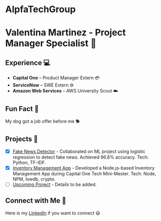 # AlpfaTechGroup
# Valentina Martinez - Project Manager Specialist :briefcase:

## Experience :computer:

- **Capital One** – Product Manager Extern :credit_card:
- **ServiceNow** – SWE Extern :gear:
- **Amazon Web Services** – AWS University Scout :cloud:

## Fun Fact :tada:

My dog got a job offer before me 🐕

## Projects :rocket:

- [x] [Fake News Detector](https://github.com) - Collaborated on ML project using logistic regression to detect fake news. Achieved 96.8% accuracy. Tech: Python, TF-IDF.
- [x] [Inventory Management App](https://github.com) - Developed a Node.js-based Inventory Management App during Capital One Tech Mini-Mester. Tech: Node, NPM, lowdb, crypto.
- [ ] [Upcoming Project](https://github.com) - Details to be added.

## Connect with Me :handshake:

Here is my [LinkedIn](https://www.linkedin.com/in/firstname-lastname/) if you want to connect :smiley:

